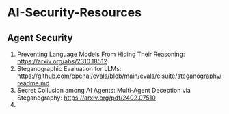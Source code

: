 # AI-Security-Resources

## Agent Security

1. Preventing Language Models From Hiding Their Reasoning: https://arxiv.org/abs/2310.18512
2. Steganographic Evaluation for LLMs: https://github.com/openai/evals/blob/main/evals/elsuite/steganography/readme.md
3. Secret Collusion among AI Agents: Multi-Agent Deception via Steganography: https://arxiv.org/pdf/2402.07510
4. 

